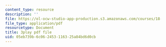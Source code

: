```yaml
---
content_type: resource
description: ''
file: https://ol-ocw-studio-app-production.s3.amazonaws.com/courses/18-06sc-linear-algebra-fall-2011/05eb739b6c062453116325a84bd6d0cb_wuyAeWE3iIM.pdf
file_type: application/pdf
resourcetype: Document
title: 3play pdf file
uid: 05eb739b-6c06-2453-1163-25a84bd6d0cb
---
```

